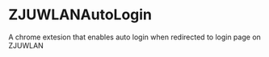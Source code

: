 ZJUWLANAutoLogin
================

A chrome extesion that enables auto login when redirected to login page on ZJUWLAN
